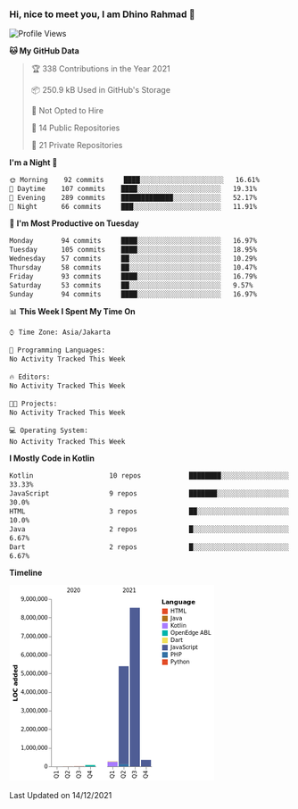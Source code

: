 ### Hi, nice to meet you, I am Dhino Rahmad 👋
<!--START_SECTION:waka-->
![Profile Views](http://img.shields.io/badge/Profile%20Views-0-blue)

**🐱 My GitHub Data** 

> 🏆 338 Contributions in the Year 2021
 > 
> 📦 250.9 kB Used in GitHub's Storage 
 > 
> 🚫 Not Opted to Hire
 > 
> 📜 14 Public Repositories 
 > 
> 🔑 21 Private Repositories  
 > 
**I'm a Night 🦉** 

```text
🌞 Morning    92 commits     ████░░░░░░░░░░░░░░░░░░░░░   16.61% 
🌆 Daytime    107 commits    ████░░░░░░░░░░░░░░░░░░░░░   19.31% 
🌃 Evening    289 commits    █████████████░░░░░░░░░░░░   52.17% 
🌙 Night      66 commits     ███░░░░░░░░░░░░░░░░░░░░░░   11.91%

```
📅 **I'm Most Productive on Tuesday** 

```text
Monday       94 commits     ████░░░░░░░░░░░░░░░░░░░░░   16.97% 
Tuesday      105 commits    ████░░░░░░░░░░░░░░░░░░░░░   18.95% 
Wednesday    57 commits     ██░░░░░░░░░░░░░░░░░░░░░░░   10.29% 
Thursday     58 commits     ██░░░░░░░░░░░░░░░░░░░░░░░   10.47% 
Friday       93 commits     ████░░░░░░░░░░░░░░░░░░░░░   16.79% 
Saturday     53 commits     ██░░░░░░░░░░░░░░░░░░░░░░░   9.57% 
Sunday       94 commits     ████░░░░░░░░░░░░░░░░░░░░░   16.97%

```


📊 **This Week I Spent My Time On** 

```text
⌚︎ Time Zone: Asia/Jakarta

💬 Programming Languages: 
No Activity Tracked This Week

🔥 Editors: 
No Activity Tracked This Week

🐱‍💻 Projects: 
No Activity Tracked This Week

💻 Operating System: 
No Activity Tracked This Week

```

**I Mostly Code in Kotlin** 

```text
Kotlin                   10 repos            ████████░░░░░░░░░░░░░░░░░   33.33% 
JavaScript               9 repos             ███████░░░░░░░░░░░░░░░░░░   30.0% 
HTML                     3 repos             ██░░░░░░░░░░░░░░░░░░░░░░░   10.0% 
Java                     2 repos             █░░░░░░░░░░░░░░░░░░░░░░░░   6.67% 
Dart                     2 repos             █░░░░░░░░░░░░░░░░░░░░░░░░   6.67%

```


**Timeline**

![Chart not found](https://raw.githubusercontent.com/Dhino12/Dhino12/master/charts/bar_graph.png) 


 Last Updated on 14/12/2021
<!--END_SECTION:waka-->
 
